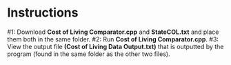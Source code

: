 # Instructions
#1: Download **Cost of Living Comparator.cpp** and **StateCOL.txt** and place them both in the same folder.
#2: Run **Cost of Living Comparator.cpp**.
#3: View the output file **(Cost of Living Data Output.txt)** that is outputted by the program (found in the same folder as the other two files).
